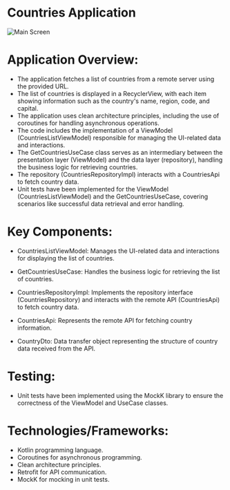 # Countries Application

![Main Screen](https://imgur.com/a/F81aGXy)

# Application Overview:

* The application fetches a list of countries from a remote server using the provided URL.
* The list of countries is displayed in a RecyclerView, with each item showing information such as the country's name, region, code, and capital.
* The application uses clean architecture principles, including the use of coroutines for handling asynchronous operations.
* The code includes the implementation of a ViewModel (CountriesListViewModel) responsible for managing the UI-related data and interactions.
* The GetCountriesUseCase class serves as an intermediary between the presentation layer (ViewModel) and the data layer (repository), handling the business logic for retrieving countries.
* The repository (CountriesRepositoryImpl) interacts with a CountriesApi to fetch country data.
* Unit tests have been implemented for the ViewModel (CountriesListViewModel) and the GetCountriesUseCase, covering scenarios like successful data retrieval and error handling.

# Key Components:

* CountriesListViewModel: Manages the UI-related data and interactions for displaying the list of countries.

* GetCountriesUseCase: Handles the business logic for retrieving the list of countries.

* CountriesRepositoryImpl: Implements the repository interface (CountriesRepository) and interacts with the remote API (CountriesApi) to fetch country data.

* CountriesApi: Represents the remote API for fetching country information.

* CountryDto: Data transfer object representing the structure of country data received from the API.

# Testing:

* Unit tests have been implemented using the MockK library to ensure the correctness of the ViewModel and UseCase classes.

# Technologies/Frameworks:

* Kotlin programming language.
* Coroutines for asynchronous programming.
* Clean architecture principles.
* Retrofit for API communication.
* MockK for mocking in unit tests.
